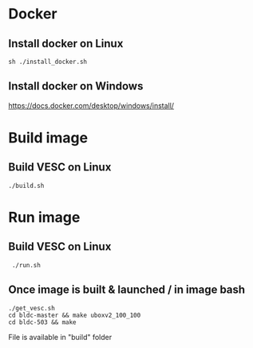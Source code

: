 # Docker

## Install docker on Linux
```
sh ./install_docker.sh
``` 

## Install docker on Windows

https://docs.docker.com/desktop/windows/install/

# Build image

## Build VESC on Linux
```
./build.sh
``` 

# Run image

## Build VESC on Linux
```
 ./run.sh
``` 

## Once image is built & launched / in image bash

```
./get_vesc.sh
cd bldc-master && make uboxv2_100_100
cd bldc-503 && make
``` 
File is available in "build" folder
